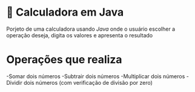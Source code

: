 # 🧮 Calculadora em Java

Porjeto de uma calculadora usando *Java* onde o usuário escolher a operação deseja, digita os valores e apresenta o resultado


# Operações que realiza 
-Somar dois números
-Subtrair dois números
-Multiplicar dois números
-Dividir dois números (com verificação de divisão por zero)

